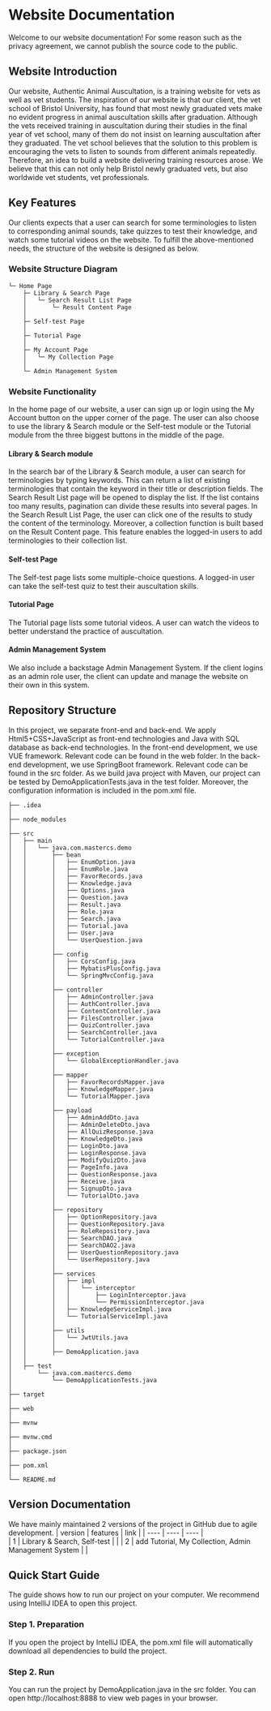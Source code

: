 # Website Documentation
Welcome to our website documentation!
For some reason such as the privacy agreement, we cannot publish the source code to the public.

## Website Introduction
Our website, Authentic Animal Auscultation, is a training website for vets as well as vet students. 
The inspiration of our website is that our client, the vet school of Bristol University, has found that most newly graduated vets make no evident progress in animal auscultation skills after graduation. Although the vets received training in auscultation during their studies in the final year of vet school, many of them do not insist on learning auscultation after they graduated. The vet school believes that the solution to this problem is encouraging the vets to listen to sounds from different animals repeatedly. Therefore, an idea to build a website delivering training resources arose. We believe that this can not only help Bristol newly graduated vets, but also worldwide vet students, vet professionals.

## Key Features
Our clients expects that a user can search for some terminologies to listen to corresponding animal sounds, take quizzes to test their knowledge, and watch some tutorial videos on the website. To fulfill the above-mentioned needs, the structure of the website is designed as below.

### Website Structure Diagram
```
└─ Home Page  
    ├─ Library & Search Page  
    │   └─ Search Result List Page  
    │       └─ Result Content Page  
    │  
    ├─ Self-test Page  
    │  
    ├─ Tutorial Page  
    │  
    ├─ My Account Page  
    │   └─ My Collection Page  
    │  
    └─ Admin Management System  
```


### Website Functionality
In the home page of our website, a user can sign up or login using the My Account button on the upper corner of the page. The user can also choose to use the library & Search module or the Self-test module or the Tutorial module from the three biggest buttons in the middle of the page.
#### Library & Search module
In the search bar of the Library & Search module, a user can search for terminologies by typing keywords. This can return a list of existing terminologies that contain the keyword in their title or description fields. The Search Result List page will be opened to display the list. If the list contains too many results, pagination can divide these results into several pages. In the Search Result List Page, the user can click one of the results to study the content of the terminology.
Moreover, a collection function is built based on the Result Content page. This feature enables the logged-in users to add terminologies to their collection list.
#### Self-test Page
The Self-test page lists some multiple-choice questions. A logged-in user can take the self-test quiz to test their auscultation skills.
#### Tutorial Page
The Tutorial page lists some tutorial videos. A user can watch the videos to better understand the practice of auscultation.
#### Admin Management System
We also include a backstage Admin Management System. If the client logins as an admin role user, the client can update and manage the website on their own in this system.

## Repository Structure
In this project, we separate front-end and back-end.
We apply Html5+CSS+JavaScript as front-end technologies and Java with SQL database as back-end technologies. In the front-end development, we use VUE framework. Relevant code can be found in the web folder. In the back-end development, we use SpringBoot framework. Relevant code can be found in the src folder. 
As we build java project with Maven, our project can be tested by DemoApplicationTests.java in the test folder. Moreover, the configuration information is included in the pom.xml file.

```
├── .idea
│
├── node_modules
│
├── src
│   ├── main
│   │   └── java.com.mastercs.demo
│   │       ├── bean
│   │       │   ├── EnumOption.java
│   │       │   ├── EnumRole.java
│   │       │   ├── FavorRecords.java
│   │       │   ├── Knowledge.java   
│   │       │   ├── Options.java
│   │       │   ├── Question.java
│   │       │   ├── Result.java
│   │       │   ├── Role.java
│   │       │   ├── Search.java
│   │       │   ├── Tutorial.java
│   │       │   ├── User.java
│   │       │   └── UserQuestion.java   
│   │       │             
│   │       ├── config
│   │       │   ├── CorsConfig.java
│   │       │   ├── MybatisPlusConfig.java
│   │       │   └── SpringMvcConfig.java
│   │       │
│   │       ├── controller
│   │       │   ├── AdminController.java
│   │       │   ├── AuthController.java
│   │       │   ├── ContentController.java
│   │       │   ├── FilesController.java
│   │       │   ├── QuizController.java
│   │       │   ├── SearchController.java
│   │       │   └── TutorialController.java
│   │       │
│   │       ├── exception
│   │       │   └── GlobalExceptionHandler.java
│   │       │
│   │       ├── mapper
│   │       │   ├── FavorRecordsMapper.java
│   │       │   ├── KnowledgeMapper.java
│   │       │   └── TutorialMapper.java
│   │       │
│   │       ├── payload
│   │       │   ├── AdminAddDto.java
│   │       │   ├── AdminDeleteDto.java
│   │       │   ├── AllQuizResponse.java
│   │       │   ├── KnowledgeDto.java
│   │       │   ├── LoginDto.java
│   │       │   ├── LoginResponse.java
│   │       │   ├── ModifyQuizDto.java
│   │       │   ├── PageInfo.java
│   │       │   ├── QuestionResponse.java
│   │       │   ├── Receive.java
│   │       │   ├── SignupDto.java
│   │       │   └── TutorialDto.java
│   │       │ 
│   │       ├── repository
│   │       │   ├── OptionRepository.java
│   │       │   ├── QuestionRepository.java
│   │       │   ├── RoleRepository.java
│   │       │   ├── SearchDAO.java
│   │       │   ├── SearchDAO2.java
│   │       │   ├── UserQuestionRepository.java
│   │       │   └── UserRepository.java
│   │       │   
│   │       ├── services
│   │       │   ├── impl 
│   │       │   │   └── interceptor 
│   │       │   │       ├── LoginInterceptor.java
│   │       │   │       └── PermissionInterceptor.java
│   │       │   ├── KnowledgeServiceImpl.java
│   │       │   └── TutorialServiceImpl.java
│   │       │
│   │       ├── utils
│   │       │   └── JwtUtils.java
│   │       │
│   │       ├── DemoApplication.java
│   │
│   ├── test
│       └── java.com.mastercs.demo
│           └── DemoApplicationTests.java
│
├── target
│
├── web
│
├── mvnw
│
├── mvnw.cmd
│
├── package.json
│
├── pom.xml
│
└── README.md
```

## Version Documentation
We have mainly maintained 2 versions of the project in GitHub due to agile development.
|  version   |                   features                             |  link   |
|   ----     |                    ----                                |  ----   |   
|     1      |            Library & Search, Self-test                 |         |
|     2      | add Tutorial, My Collection, Admin Management System   |         |

## Quick Start Guide
The guide shows how to run our project on your computer. We recommend using IntelliJ IDEA to open this project.
### Step 1. Preparation
If you open the project by IntelliJ IDEA, the pom.xml file will automatically download all dependencies to build the project.
### Step 2. Run
You can run the project by DemoApplication.java in the src folder.
You can open http://localhost:8888 to view web pages in your browser. 



